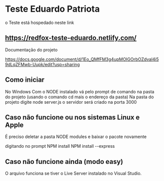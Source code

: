 # Teste Eduardo Patriota

o Teste está hospedado neste link

## https://redfox-teste-eduardo.netlify.com/

Documentação do projeto

https://docs.google.com/document/d/1Eo_QMfFM3g4upMOIGOrbOZdval4i59dLqZFMwb-Uupk/edit?usp=sharing

## Como iniciar

No Windows 
Com o NODE instalado vá pelo prompt de comando na pasta do projeto (usando o comando cd mais o endereço da pasta)
Na pasta do projeto digite 
node server.js
o servidor será criado na porta 3000

## Caso não funcione ou nos sistemas Linux e Apple

É preciso deletar a pasta NODE modules e baixar o pacote novamente

digitando no prompt
NPM install
NPM install --express 

## Caso não funcione ainda (modo easy)

O arquivo funciona se tiver o Live Server instalado no Visual Studio. 
